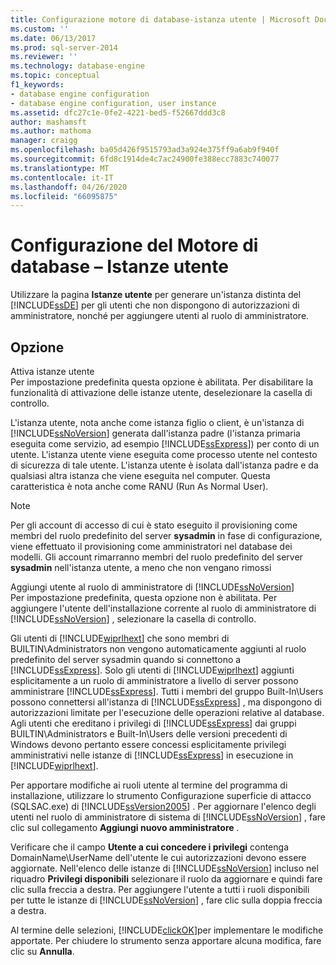 ```yaml
---
title: Configurazione motore di database-istanza utente | Microsoft Docs
ms.custom: ''
ms.date: 06/13/2017
ms.prod: sql-server-2014
ms.reviewer: ''
ms.technology: database-engine
ms.topic: conceptual
f1_keywords:
- database engine configuration
- database engine configuration, user instance
ms.assetid: dfc27c1e-0fe2-4221-bed5-f52667ddd3c8
author: mashamsft
ms.author: mathoma
manager: craigg
ms.openlocfilehash: ba05d426f9515793ad3a924e375ff9a6ab9f940f
ms.sourcegitcommit: 6fd8c1914de4c7ac24900fe388ecc7883c740077
ms.translationtype: MT
ms.contentlocale: it-IT
ms.lasthandoff: 04/26/2020
ms.locfileid: "66095875"
---
```

# <a name="database-engine-configuration---user-instance"></a>Configurazione del Motore di database – Istanze utente
  Utilizzare la pagina **Istanze utente** per generare un'istanza distinta del [!INCLUDE[ssDE](../../includes/ssde-md.md)] per gli utenti che non dispongono di autorizzazioni di amministratore, nonché per aggiungere utenti al ruolo di amministratore.  
  
## <a name="option"></a>Opzione  
 Attiva istanze utente  
 Per impostazione predefinita questa opzione è abilitata. Per disabilitare la funzionalità di attivazione delle istanze utente, deselezionare la casella di controllo.  
  
 L'istanza utente, nota anche come istanza figlio o client, è un'istanza di [!INCLUDE[ssNoVersion](../../includes/ssnoversion-md.md)] generata dall'istanza padre (l'istanza primaria eseguita come servizio, ad esempio [!INCLUDE[ssExpress](../../includes/ssexpress-md.md)]) per conto di un utente. L'istanza utente viene eseguita come processo utente nel contesto di sicurezza di tale utente. L'istanza utente è isolata dall'istanza padre e da qualsiasi altra istanza che viene eseguita nel computer. Questa caratteristica è nota anche come RANU (Run As Normal User).  
  
> [!NOTE]  
>  Per gli account di accesso di cui è stato eseguito il provisioning come membri del ruolo predefinito del server **sysadmin** in fase di configurazione, viene effettuato il provisioning come amministratori nel database dei modelli. Gli account rimarranno membri del ruolo predefinito del server **sysadmin** nell'istanza utente, a meno che non vengano rimossi  
  
 Aggiungi utente al ruolo di amministratore di [!INCLUDE[ssNoVersion](../../includes/ssnoversion-md.md)]  
 Per impostazione predefinita, questa opzione non è abilitata. Per aggiungere l'utente dell'installazione corrente al ruolo di amministratore di [!INCLUDE[ssNoVersion](../../includes/ssnoversion-md.md)] , selezionare la casella di controllo.  
  
 Gli utenti di [!INCLUDE[wiprlhext](../../includes/wiprlhext-md.md)] che sono membri di BUILTIN\Administrators non vengono automaticamente aggiunti al ruolo predefinito del server sysadmin quando si connettono a [!INCLUDE[ssExpress](../../includes/ssexpress-md.md)]. Solo gli utenti di [!INCLUDE[wiprlhext](../../includes/wiprlhext-md.md)] aggiunti esplicitamente a un ruolo di amministratore a livello di server possono amministrare [!INCLUDE[ssExpress](../../includes/ssexpress-md.md)]. Tutti i membri del gruppo Built-In\Users possono connettersi all'istanza di [!INCLUDE[ssExpress](../../includes/ssexpress-md.md)] , ma dispongono di autorizzazioni limitate per l'esecuzione delle operazioni relative al database. Agli utenti che ereditano i privilegi di [!INCLUDE[ssExpress](../../includes/ssexpress-md.md)] dai gruppi BUILTIN\Administrators e Built-In\Users delle versioni precedenti di Windows devono pertanto essere concessi esplicitamente privilegi amministrativi nelle istanze di [!INCLUDE[ssExpress](../../includes/ssexpress-md.md)] in esecuzione in [!INCLUDE[wiprlhext](../../includes/wiprlhext-md.md)].  
  
 Per apportare modifiche ai ruoli utente al termine del programma di installazione, utilizzare lo strumento Configurazione superficie di attacco (SQLSAC.exe) di [!INCLUDE[ssVersion2005](../../includes/ssversion2005-md.md)] . Per aggiornare l'elenco degli utenti nel ruolo di amministratore di sistema di [!INCLUDE[ssNoVersion](../../includes/ssnoversion-md.md)] , fare clic sul collegamento **Aggiungi nuovo amministratore** .  
  
 Verificare che il campo **Utente a cui concedere i privilegi** contenga DomainName\UserName dell'utente le cui autorizzazioni devono essere aggiornate. Nell'elenco delle istanze di [!INCLUDE[ssNoVersion](../../includes/ssnoversion-md.md)] incluso nel riquadro **Privilegi disponibili** selezionare il ruolo da aggiornare e quindi fare clic sulla freccia a destra. Per aggiungere l'utente a tutti i ruoli disponibili per tutte le istanze di [!INCLUDE[ssNoVersion](../../includes/ssnoversion-md.md)] , fare clic sulla doppia freccia a destra.  
  
 Al termine delle selezioni, [!INCLUDE[clickOK](../../includes/clickok-md.md)]per implementare le modifiche apportate. Per chiudere lo strumento senza apportare alcuna modifica, fare clic su **Annulla**.  
  
  
